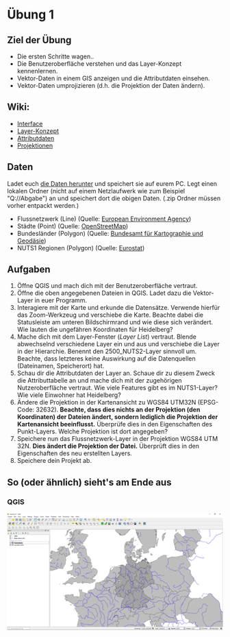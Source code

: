 # Übung 1
## Ziel der Übung
* Die ersten Schritte wagen..
* Die Benutzeroberfläche verstehen und das Layer-Konzept kennenlernen.
* Vektor-Daten in einem GIS anzeigen und die Attributdaten einsehen.
* Vektor-Daten umprojizieren (d.h. die Projektion der Daten ändern).

## Wiki:
* [Interface](https://courses.gistools.geog.uni-heidelberg.de/giscience/gis-einfuehrung/wikis/qgis-Interface)
* [Layer-Konzept](https://courses.gistools.geog.uni-heidelberg.de/giscience/gis-einfuehrung/wikis/qgis-Layer-Konzept)
* [Attributdaten](https://courses.gistools.geog.uni-heidelberg.de/giscience/gis-einfuehrung/wikis/qgis-Attributdaten)
* [Projektionen](https://courses.gistools.geog.uni-heidelberg.de/giscience/gis-einfuehrung/wikis/qgis-Projektionen)

## Daten
Ladet euch [die Daten herunter](exercise_01_data.zip) und speichert sie auf eurem PC. Legt einen lokalen Ordner (nicht auf einem Netzlaufwerk wie zum Beispiel "Q://Abgabe") an und speichert dort die obigen Daten. (.zip Ordner müssen vorher entpackt werden.)

* Flussnetzwerk (Line) (Quelle: [European Environment Agency](https://data.europa.eu/euodp/en/data/dataset/data_wise-large-rivers-and-large-lakes))
* Städte (Point) (Quelle: [OpenStreetMap](https://www.openstreetmap.org))
* Bundesländer (Polygon) (Quelle: [Bundesamt für Kartographie und Geodäsie](http://www.geodatenzentrum.de/geodaten/gdz_rahmen.gdz_div?gdz_spr=deu&gdz_akt_zeile=5&gdz_anz_zeile=1&gdz_unt_zeile=81&gdz_user_id=0))
* NUTS1 Regionen (Polygon) (Quelle: [Eurostat](https://ec.europa.eu/eurostat/de/web/gisco/geodata/reference-data/administrative-units-statistical-units/nuts))

## Aufgaben

1. Öffne QGIS und mach dich mit der Benutzeroberfläche vertraut.
2. Öffne die oben angegebenen Dateien in QGIS. Ladet dazu die Vektor-Layer in euer Programm.
3. Interagiere mit der Karte und erkunde die Datensätze. Verwende hierfür das Zoom-Werkzeug und verschiebe die Karte. Beachte dabei die Statusleiste am unteren Bildschirmrand und wie diese sich verändert. Wie lauten die ungefähren Koordinaten für Heidelberg?
4.	Mache dich mit dem Layer-Fenster (*Layer List*) vertraut. Blende abwechselnd verschiedene Layer ein und aus und verschiebe die Layer in der Hierarchie. Benennt den 2500_NUTS2-Layer sinnvoll um. Beachte, dass letzteres keine Auswirkung auf die Datenquellen (Dateinamen, Speicherort) hat.
5.	Schau dir die Attributdaten der Layer an. Schaue dir zu diesem Zweck die Attributtabelle an und mache dich mit der zugehörigen Nutzeroberfläche vertraut. Wie viele Features gibt es im NUTS1-Layer? Wie viele Einwohner hat Heidelberg?
6. Ändere die Projektion in der Kartenansicht zu WGS84 UTM32N (EPSG-Code: 32632). **Beachte, dass dies nichts an der Projektion (den Koordinaten) der Dateien ändert, sondern lediglich die Projektion der Kartenansicht beeinflusst.** Überprüfe dies in den Eigenschaften des Punkt-Layers. Welche Projektion ist dort angegeben?
7. Speichere nun das Flussnetzwerk-Layer in der Projektion WGS84 UTM 32N. **Dies ändert die Projektion der Datei.** Überprüft dies in den Eigenschaften des neu erstellten Layers.
8. Speichere dein Projekt ab.

## So (oder ähnlich) sieht's am Ende aus
### QGIS
![](exercise_01_qgis_screenshot.PNG)
